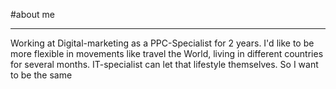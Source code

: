 #about me
***
Working at Digital-marketing as a PPC-Specialist for 2 years. I'd like to be more flexible in movements like travel the World, living in different countries for several months. IT-specialist can let that lifestyle themselves. So I want to be the same



